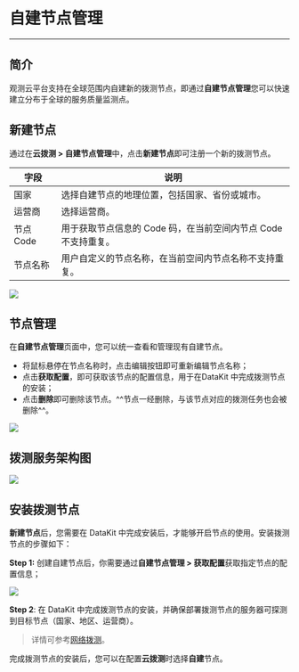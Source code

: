 # 自建节点管理
---

## 简介

观测云平台支持在全球范围内自建新的拨测节点，即通过**自建节点管理**您可以快速建立分布于全球的服务质量监测点。

## 新建节点

通过在**云拨测 > 自建节点管理**中，点击**新建节点**即可注册一个新的拨测节点。

| 字段 | 说明 |
| --- | --- |
| 国家 | 选择自建节点的地理位置，包括国家、省份或城市。 |
| 运营商 | 选择运营商。 |
| 节点 Code | 用于获取节点信息的 Code 码，在当前空间内节点 Code 不支持重复。 |
| 节点名称 | 用户自定义的节点名称，在当前空间内节点名称不支持重复。 |

![](img/4.dailtesting_1.png)

## 节点管理

在**自建节点管理**页面中，您可以统一查看和管理现有自建节点。

- 将鼠标悬停在节点名称时，点击编辑按钮即可重新编辑节点名称；  
- 点击**获取配置**，即可获取该节点的配置信息，用于在DataKit 中完成拨测节点的安装；  
- 点击**删除**即可删除该节点。^^节点一经删除，与该节点对应的拨测任务也会被删除^^。

![](img/image_1.png)

## 拨测服务架构图

![](img/image_2.png)

## 安装拨测节点

**新建节点**后，您需要在 DataKit 中完成安装后，才能够开启节点的使用。安装拨测节点的步骤如下：

**Step 1:** 创建自建节点后，你需要通过**自建节点管理 > 获取配置**获取指定节点的配置信息；  

![](img/image_3.png)

**Step 2**: 在 DataKit 中完成拨测节点的安装，并确保部署拨测节点的服务器可探测到目标节点（国家、地区、运营商）。

> 详情可参考[网络拨测](../integrations/dialtesting.md)。

完成拨测节点的安装后，您可以在配置**云拨测**时选择**自建**节点。
